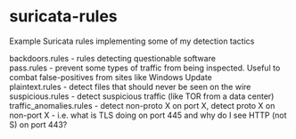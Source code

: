 # suricata-rules
Example Suricata rules implementing some of my detection tactics  

backdoors.rules - rules detecting questionable software  
pass.rules - prevent some types of traffic from being inspected. Useful to combat false-positives from sites like Windows Update  
plaintext.rules - detect files that should never be seen on the wire  
suspicious.rules - detect suspicious traffic (like TOR from a data center)
traffic_anomalies.rules - detect non-proto X on port X, detect proto X on non-port X - i.e. what is TLS doing on port 445 and why do I see HTTP (not S) on port 443?
